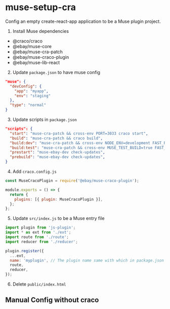 # muse-setup-cra

Config an empty create-react-app application to be a Muse plugin project.

1. Install Muse dependencies

- @craco/craco
- @ebay/muse-core
- @ebay/muse-cra-patch
- @ebay/muse-craco-plugin
- @ebay/muse-lib-react

2. Update `package.json` to have muse config

```json
"muse": {
  "devConfig": {
    "app": "myapp",
    "env": "staging"
  },
  "type": "normal"
}
```

3. Update scripts in `package.json`

```json
"scripts": {
  "start": "muse-cra-patch && cross-env PORT=3033 craco start",
  "build": "muse-cra-patch && craco build",
  "build:dev": "muse-cra-patch && cross-env NODE_ENV=development FAST_REFRESH=false craco build",
  "build:test": "muse-cra-patch && cross-env MUSE_TEST_BUILD=true FAST_REFRESH=false craco build",
  "prestart": "muse-ebay-dev check-updates",
  "prebuild": "muse-ebay-dev check-updates",
}
```

4. Add `craco.config.js`

```js
const MuseCracoPlugin = require('@ebay/muse-craco-plugin');

module.exports = () => {
  return {
    plugins: [{ plugin: MuseCracoPlugin }],
  };
};
```

5. Update `src/index.js` to be a Muse entry file

```js
import plugin from 'js-plugin';
import * as ext from './ext';
import route from './route';
import reducer from './reducer';

plugin.register({
  ...ext,
  name: 'myplugin', // The plugin name same with which in package.json
  route,
  reducer,
});
```

6. Delete `public/index.html`

## Manual Config without craco
